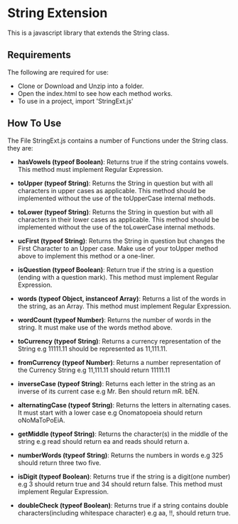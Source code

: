 # String Extension
This is a javascript library that extends the String class.

## Requirements
The following are required for use:

- Clone or Download and Unzip into a folder.
- Open the index.html to see how each method works.
- To use in a project, import 'StringExt.js'

## How To Use
The File StringExt.js contains a number of Functions under the String class. they are:

- **hasVowels (typeof Boolean)**: Returns true if the string contains vowels. This method must implement Regular Expression.

- **toUpper (typeof String)**: Returns the String in question but with all characters in upper cases as applicable. This method should be implemented without the use of the toUpperCase internal methods.

- **toLower (typeof String)**: Returns the String in question but with all characters in their lower cases as applicable. This method should be implemented without the use of the toLowerCase internal methods.

- **ucFirst (typeof String)**: Returns the String in question but changes the First Character to an Upper case. Make use of your toUpper method above to implement this method or a one-liner.

- **isQuestion (typeof Boolean)**: Return true if the string is a question (ending with a question mark). This method must implement Regular Expression.

- **words (typeof Object, instanceof Array)**: Returns a list of the words in the string, as an Array. This method must implement Regular Expression.

- **wordCount (typeof Number)**: Returns the number of words in the string. It must make use of the words method above.

- **toCurrency (typeof String)**: Returns a currency representation of the String e.g 11111.11 should be represented as 11,111.11.

- **fromCurrency (typeof Number)**: Returns a number representation of the Currency String e.g 11,111.11 should return 11111.11

- **inverseCase (typeof String)**: Returns each letter in the string as an inverse of its current case e.g Mr. Ben should return mR. bEN.

- **alternatingCase (typeof String)**: Returns the letters in alternating cases. It must start with a lower case e.g Onomatopoeia should return oNoMaToPoEiA.

- **getMiddle (typeof String)**: Returns the character(s) in the middle of the string e.g read should return ea and reads should return a.

- **numberWords (typeof String)**: Returns the numbers in words e.g 325 should return three two five.

- **isDigit (typeof Boolean)**: Returns true if the string is a digit(one number) e.g 3 should return true and 34 should return false. This method must implement Regular Expression.

- **doubleCheck (typeof Boolean)**: Returns true if a string contains double characters(including whitespace character) e.g aa, !!, should return true.
